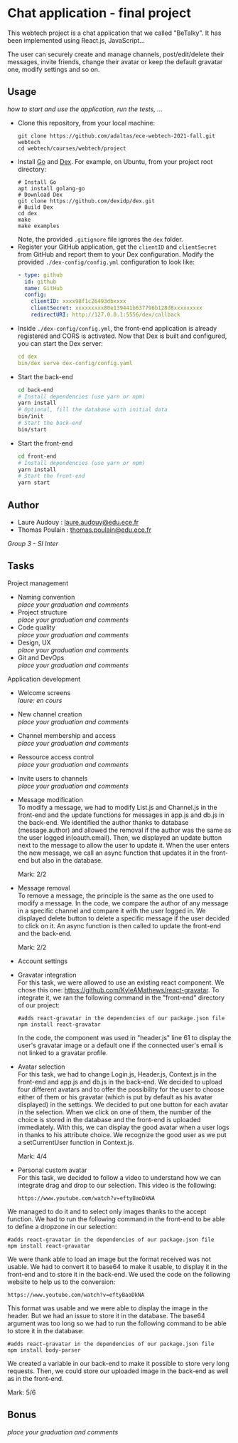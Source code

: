 
# Chat application - final project

This webtech project is a chat application that we called "BeTalky". It has been implemented using React.js, JavaScript...

The user can securely create and manage channels, post/edit/delete their messages, invite friends, change their avatar or keep the default gravatar one, modify settings and so on.

## Usage

*how to start and use the application, run the tests, ...*

* Clone this repository, from your local machine:
  ```
  git clone https://github.com/adaltas/ece-webtech-2021-fall.git webtech
  cd webtech/courses/webtech/project
  ```
* Install [Go](https://golang.org/) and [Dex](https://dexidp.io/docs/getting-started/). For example, on Ubuntu, from your project root directory:   
  ```
  # Install Go
  apt install golang-go
  # Download Dex
  git clone https://github.com/dexidp/dex.git
  # Build Dex
  cd dex
  make
  make examples
  ```
  Note, the provided `.gitignore` file ignores the `dex` folder.
* Register your GitHub application, get the `clientID` and `clientSecret` from GitHub and report them to your Dex configuration. Modify the provided `./dex-config/config.yml` configuration to look like:
  ```yaml
  - type: github
    id: github
    name: GitHub
    config:
      clientID: xxxx98f1c26493dbxxxx
      clientSecret: xxxxxxxxx80e139441b637796b128d8xxxxxxxxx
      redirectURI: http://127.0.0.1:5556/dex/callback
  ```
* Inside `./dex-config/config.yml`, the front-end application is already registered and CORS is activated. Now that Dex is built and configured, you can start the Dex server:
  ```yaml
  cd dex
  bin/dex serve dex-config/config.yaml
  ```
* Start the back-end
  ```bash
  cd back-end
  # Install dependencies (use yarn or npm)
  yarn install
  # Optional, fill the database with initial data
  bin/init
  # Start the back-end
  bin/start
  ```
* Start the front-end
  ```bash
  cd front-end
  # Install dependencies (use yarn or npm)
  yarn install
  # Start the front-end
  yarn start
  ```

## Author

* Laure Audouy : laure.audouy@edu.ece.fr
* Thomas Poulain : thomas.poulain@edu.ece.fr

*Group 3 - SI Inter*

## Tasks

Project management

* Naming convention   
  *place your graduation and comments*
* Project structure   
  *place your graduation and comments*
* Code quality   
  *place your graduation and comments*
* Design, UX   
  *place your graduation and comments*
* Git and DevOps   
  *place your graduation and comments*

Application development

* Welcome screens   
  *laure: en cours*
* New channel creation   
  *place your graduation and comments*
* Channel membership and access   
  *place your graduation and comments*
* Ressource access control   
  *place your graduation and comments*
* Invite users to channels   
  *place your graduation and comments*
* Message modification   
  To modify a message, we had to modify List.js and Channel.js in the front-end and the update functions for messages in app.js and db.js in the back-end. We identified the author thanks to database (message.author) and allowed the removal if the author was the same as the user logged in(oauth.email). Then, we displayed an update button next to the message to allow the user to update it. When the user enters the new message, we call an async function that updates it in the front-end but also in the database.
  
  Mark: 2/2
  
* Message removal   
  To remove a message, the principle is the same as the one used to modify a message. In the code, we compare the author of any message in a specific channel and compare it with the user logged in. We displayed delete button to delete a specific message if the user decided to click on it. An async function is then called to update the front-end and the back-end. 
  
  Mark: 2/2
  
* Account settings   
  
  
* Gravatar integration   
  For this task, we were allowed to use an existing react component. We chose this one: https://github.com/KyleAMathews/react-gravatar. To integrate it, we ran the following command in the "front-end" directory of our project:
  ```
  #adds react-gravatar in the dependencies of our package.json file
  npm install react-gravatar
  ```
  In the code, the component was used in "header.js" line 61 to display the user's gravatar image or a default one if the connected user's email is not linked to a gravatar profile. 
  
* Avatar selection   
  For this task, we had to change Login.js, Header.js, Context.js in the front-end and app.js and db.js in the back-end. We decided to upload four different avatars and to offer the possibility for the user to choose either of them or his gravatar (which is put by default as his avatar displayed) in the settings. We decided to put one button for each avatar in the selection. When we click on one of them, the number of the choice is stored in the database and the front-end is uploaded immediately. With this, we can display the good avatar when a user logs in thanks to his attribute choice. We recognize the good user as we put a setCurrentUser function in Context.js. 
  
  Mark: 4/4
  
* Personal custom avatar   
  For this task, we decided to follow a video to understand how we can integrate drag and drop to our selection. This video is the following: 
  ```
  https://www.youtube.com/watch?v=eftyBaoDkNA
  ```
 We managed to do it and to select only images thanks to the accept function. We had to run the following command in the front-end to be able to define a dropzone in our selection:
  ```
  #adds react-gravatar in the dependencies of our package.json file
  npm install react-gravatar
  ```
  We were thank able to load an image but the format received was not usable. We had to convert it to base64 to make it usable, to display it in the front-end and to store it in the back-end. We used the code on the following website to help us to the conversion: 
  ```
  https://www.youtube.com/watch?v=eftyBaoDkNA
  ```
 This format was usable and we were able to display the image in the header. But we had an issue to store it in the database. The base64 argument was too long so we had to run the following command to be able to store it in the database:
  ```
  #adds react-gravatar in the dependencies of our package.json file
  npm install body-parser
  ```
 We created a variable in our back-end to make it possible to store very long requests. Then, we could store our uploaded image in the back-end as well as in the front-end.
 
 Mark: 5/6
 
## Bonus

*place your graduation and comments*

